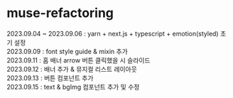 # muse-refactoring

2023.09.04 ~ 2023.09.06 : yarn + next.js + typescript + emotion(styled) 초기 설정
<br/>
2023.09.09 : font style guide & mixin 추가
<br/>
2023.09.11 : 홈 배너 arrow 버튼 클릭했을 시 슬라이드
<br/>
2023.09.12 : 배너 추가 & 뮤지컬 리스트 레이아웃
<br/>
2023.09.13 : 버튼 컴포넌트 추가
<br/>
2023.09.15 : text & bgImg 컴포넌트 추가 및 수정
